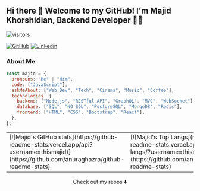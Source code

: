 ## Hi there 👋 Welcome to my GitHub! I'm Majid Khorshidian, Backend Developer :technologist:

![visitors](https://visitor-badge.glitch.me/badge?page_id=thismajid&left_color=green&right_color=red)


[![GitHub](https://img.shields.io/badge/Github-100000?style=for-the-badge&logo=github&logoColor=white)](https://github.com/thismajid)
[![Linkedin](https://img.shields.io/badge/Linkedin-0077B5?style=for-the-badge&logo=linkedin&logoColor=white)](https://www.linkedin.com/in/thismajid/)


### About Me

```javascript
const majid = {
  pronouns: "He" | "Him",
  code: ["JavaScript"],
  askMeAbout: ["Web Dev", "Tech", "Cinema", "Music", "Coffee"],
  technologies: {
    backend: ["Node.js", "RESTful API", "GraphQL", "MVC", "WebSocket"],
    database: ["SQL", "NO SQL", "PostgreSQL", "MongoDB", "Redis"],
    frontend: ["HTML", "CSS", "Bootstrap", "React"],
  },
};
```

<center>
  <table>
    <tr>
        <td>[![Majid's GitHub stats](https://github-readme-stats.vercel.app/api?username=thismajid)](https://github.com/anuraghazra/github-readme-stats)</td>
        <td>[![Majid's Top Langs](https://github-readme-stats.vercel.app/api/top-langs/?username=thismajid)](https://github.com/anuraghazra/github-readme-stats)</td>
    </tr>   
  </table>
</center>


<p align="center">
Check out my repos ⬇️  
</p>
